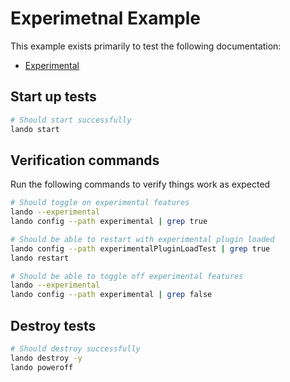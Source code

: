 # Experimetnal Example

This example exists primarily to test the following documentation:

* [Experimental](https://docs.lando.dev/core/v3/experimental.html)

## Start up tests

```bash
# Should start successfully
lando start
```

## Verification commands

Run the following commands to verify things work as expected

```bash
# Should toggle on experimental features
lando --experimental
lando config --path experimental | grep true

# Should be able to restart with experimental plugin loaded
lando config --path experimentalPluginLoadTest | grep true
lando restart

# Should be able to toggle off experimental features
lando --experimental
lando config --path experimental | grep false
```

## Destroy tests

```bash
# Should destroy successfully
lando destroy -y
lando poweroff
```
